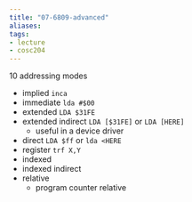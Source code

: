 ```yaml
---
title: "07-6809-advanced"
aliases: 
tags: 
- lecture
- cosc204
---
```


10 addressing modes
- implied `inca`
- immediate `lda #$00`
- extended `LDA $31FE` 
- extended indirect `LDA [$31FE]` or `LDA [HERE]`
	- useful in a device driver
- direct `LDA $ff` or `lda <HERE`
- register `trf X,Y`
- indexed
- indexed indirect
- relative
	- program counter relative

